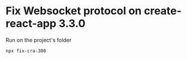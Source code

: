 # Fix Websocket protocol on create-react-app 3.3.0

Run on the project's folder

``
npx fix-cra-300
``